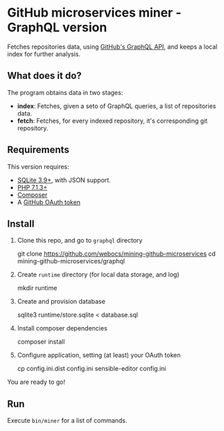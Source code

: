 # GitHub microservices miner - GraphQL version

Fetches repositories data, using [GitHub's GraphQL API], and keeps a local index for
further analysis.

[GitHub's GraphQL API]: https://developer.github.com/v4/

## What does it do?

The program obtains data in two stages:
  - **index**: Fetches, given a seto of GraphQL queries, a list of repositories data.
  - **fetch**: Fetches, for every indexed repository, it's corresponding git repository.

## Requirements

This version requires:

 - [SQLite 3.9+](https://www.sqlite.org), with JSON support.
 - [PHP 7.1.3+](http://php.net)
 - [Composer](https://getcomposer.org/)
 - A [GitHub OAuth token](https://help.github.com/articles/creating-an-access-token-for-command-line-use/)

## Install

 1. Clone this repo, and go to `graphql` directory


    git clone https://github.com/webocs/mining-github-microservices
    cd mining-github-microservices/graphql

 2. Create `runtime` directory (for local data storage, and log)


    mkdir runtime

 3. Create and provision database


    sqlite3 runtime/store.sqlite < database.sql

 4. Install composer dependencies


    composer install

 5. Configure application, setting (at least) your OAuth token


    cp config.ini.dist config.ini
    sensible-editor config.ini

You are ready to go!

## Run

Execute `bin/miner` for a list of commands.
